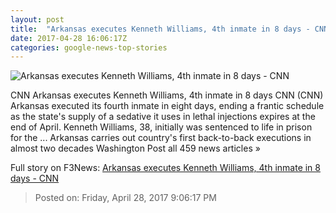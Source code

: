 ```yaml
---
layout: post
title:  "Arkansas executes Kenneth Williams, 4th inmate in 8 days - CNN"
date: 2017-04-28 16:06:17Z
categories: google-news-top-stories
---
```


![Arkansas executes Kenneth Williams, 4th inmate in 8 days - CNN](http://i2.cdn.cnn.com/cnnnext/dam/assets/170414174051-09-prisoners-arkansas-execution-super-tease.jpg)

CNN Arkansas executes Kenneth Williams, 4th inmate in 8 days CNN (CNN) Arkansas executed its fourth inmate in eight days, ending a frantic schedule as the state's supply of a sedative it uses in lethal injections expires at the end of April. Kenneth Williams, 38, initially was sentenced to life in prison for the ... Arkansas carries out country's first back-to-back executions in almost two decades Washington Post all 459 news articles »


Full story on F3News: [Arkansas executes Kenneth Williams, 4th inmate in 8 days - CNN](http://www.f3nws.com/n/fRAP4G)

> Posted on: Friday, April 28, 2017 9:06:17 PM
